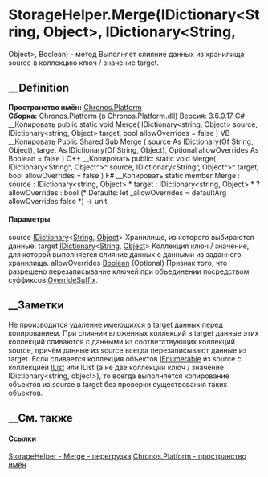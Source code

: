# StorageHelper.Merge(IDictionary<String, Object>, IDictionary<String,
Object>, Boolean) - метод
Выполняет слияние данных из хранилища source в коллекцию ключ / значение
target.
## __Definition
 **Пространство имён:** [Chronos.Platform](N_Chronos_Platform.htm)  
 **Сборка:** Chronos.Platform (в Chronos.Platform.dll) Версия: 3.6.0.17
C# __Копировать
     public static void Merge(
    	IDictionary<string, Object> source,
    	IDictionary<string, Object> target,
    	bool allowOverrides = false
    )
VB __Копировать
     Public Shared Sub Merge ( 
    	source As IDictionary(Of String, Object),
    	target As IDictionary(Of String, Object),
    	Optional allowOverrides As Boolean = false
    )
C++ __Копировать
     public:
    static void Merge(
    	IDictionary<String^, Object^>^ source, 
    	IDictionary<String^, Object^>^ target, 
    	bool allowOverrides = false
    )
F# __Копировать
     static member Merge : 
            source : IDictionary<string, Object> * 
            target : IDictionary<string, Object> * 
            ?allowOverrides : bool 
    (* Defaults:
            let _allowOverrides = defaultArg allowOverrides false
    *)
    -> unit 
#### Параметры
source
[IDictionary](https://learn.microsoft.com/dotnet/api/system.collections.generic.idictionary-2)<[String](https://learn.microsoft.com/dotnet/api/system.string),
[Object](https://learn.microsoft.com/dotnet/api/system.object)>
    Хранилище, из которого выбираются данные.
target
[IDictionary](https://learn.microsoft.com/dotnet/api/system.collections.generic.idictionary-2)<[String](https://learn.microsoft.com/dotnet/api/system.string),
[Object](https://learn.microsoft.com/dotnet/api/system.object)>
     Коллекция ключ / значение, для которой выполняется слияние данных с данными из заданного хранилища. 
allowOverrides
[Boolean](https://learn.microsoft.com/dotnet/api/system.boolean) (Optional)
     Признак того, что разрешено перезаписывание ключей при объединении посредством суффиксов [OverrideSuffix](F_Chronos_Platform_StorageHelper_OverrideSuffix.htm). 
## __Заметки
Не производится удаление имеющихся в target данных перед копированием.
При слиянии вложенных коллекций в target данные этих коллекций сливаются с
данными из соответствующих коллекций source, причём данные из source всегда
перезаписывают данные из target.
Если сливается коллекция объектов
[IEnumerable](https://learn.microsoft.com/dotnet/api/system.collections.ienumerable)
из source с коллекцией
[IList](https://learn.microsoft.com/dotnet/api/system.collections.ilist) или
IList<object> (а не две коллекции ключ / значение IDictionary<string,
object>), то всегда выполняется копирование объектов из source в target без
проверки существования таких объектов.
##  __См. также
#### Ссылки
[StorageHelper - ](T_Chronos_Platform_StorageHelper.htm)
[Merge - перегрузка](Overload_Chronos_Platform_StorageHelper_Merge.htm)
[Chronos.Platform - пространство имён](N_Chronos_Platform.htm)
